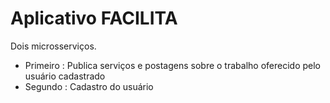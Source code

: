 # Aplicativo FACILITA

Dois microsserviços. 
- Primeiro : Publica serviços e postagens sobre o trabalho oferecido pelo usuário cadastrado
- Segundo : Cadastro do usuário

